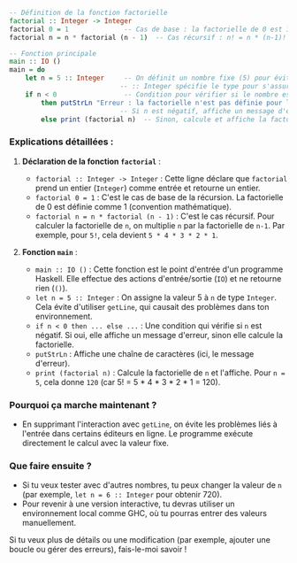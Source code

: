 ```haskell
-- Définition de la fonction factorielle
factorial :: Integer -> Integer
factorial 0 = 1              -- Cas de base : la factorielle de 0 est 1
factorial n = n * factorial (n - 1)  -- Cas récursif : n! = n * (n-1)!

-- Fonction principale
main :: IO ()
main = do
    let n = 5 :: Integer     -- On définit un nombre fixe (5) pour éviter les problèmes d'entrée
                            -- :: Integer spécifie le type pour s'assurer que c'est un entier
    if n < 0                 -- Condition pour vérifier si le nombre est négatif
        then putStrLn "Erreur : la factorielle n'est pas définie pour les nombres négatifs."
                            -- Si n est négatif, affiche un message d'erreur
        else print (factorial n)  -- Sinon, calcule et affiche la factorielle de n
```

### Explications détaillées :

1. **Déclaration de la fonction `factorial`** :
   - `factorial :: Integer -> Integer` : Cette ligne déclare que `factorial` prend un entier (`Integer`) comme entrée et retourne un entier.
   - `factorial 0 = 1` : C'est le cas de base de la récursion. La factorielle de 0 est définie comme 1 (convention mathématique).
   - `factorial n = n * factorial (n - 1)` : C'est le cas récursif. Pour calculer la factorielle de `n`, on multiplie `n` par la factorielle de `n-1`. Par exemple, pour `5!`, cela devient `5 * 4 * 3 * 2 * 1`.

2. **Fonction `main`** :
   - `main :: IO ()` : Cette fonction est le point d'entrée d'un programme Haskell. Elle effectue des actions d'entrée/sortie (`IO`) et ne retourne rien (`()`).
   - `let n = 5 :: Integer` : On assigne la valeur 5 à `n` de type `Integer`. Cela évite d'utiliser `getLine`, qui causait des problèmes dans ton environnement.
   - `if n < 0 then ... else ...` : Une condition qui vérifie si `n` est négatif. Si oui, elle affiche un message d'erreur, sinon elle calcule la factorielle.
   - `putStrLn` : Affiche une chaîne de caractères (ici, le message d'erreur).
   - `print (factorial n)` : Calcule la factorielle de `n` et l'affiche. Pour `n = 5`, cela donne `120` (car 5! = 5 * 4 * 3 * 2 * 1 = 120).

### Pourquoi ça marche maintenant ?
- En supprimant l'interaction avec `getLine`, on évite les problèmes liés à l'entrée dans certains éditeurs en ligne. Le programme exécute directement le calcul avec la valeur fixe.

### Que faire ensuite ?
- Si tu veux tester avec d'autres nombres, tu peux changer la valeur de `n` (par exemple, `let n = 6 :: Integer` pour obtenir 720).
- Pour revenir à une version interactive, tu devras utiliser un environnement local comme GHC, où tu pourras entrer des valeurs manuellement.

Si tu veux plus de détails ou une modification (par exemple, ajouter une boucle ou gérer des erreurs), fais-le-moi savoir !
